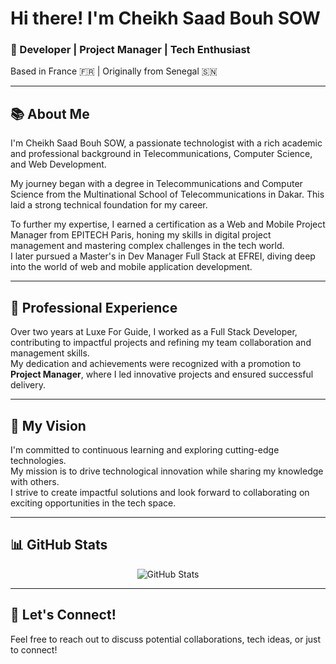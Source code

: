 # Hi there! I'm Cheikh Saad Bouh SOW

### 🚀 Developer | Project Manager | Tech Enthusiast  
Based in France 🇫🇷 | Originally from Senegal 🇸🇳

---

## 📚 About Me
I'm Cheikh Saad Bouh SOW, a passionate technologist with a rich academic and professional background in Telecommunications, Computer Science, and Web Development.  

My journey began with a degree in Telecommunications and Computer Science from the Multinational School of Telecommunications in Dakar. This laid a strong technical foundation for my career.  

To further my expertise, I earned a certification as a Web and Mobile Project Manager from EPITECH Paris, honing my skills in digital project management and mastering complex challenges in the tech world.  
I later pursued a Master's in Dev Manager Full Stack at EFREI, diving deep into the world of web and mobile application development.

---

## 💼 Professional Experience
Over two years at Luxe For Guide, I worked as a Full Stack Developer, contributing to impactful projects and refining my team collaboration and management skills.  
My dedication and achievements were recognized with a promotion to **Project Manager**, where I led innovative projects and ensured successful delivery.

---

## 🎯 My Vision
I'm committed to continuous learning and exploring cutting-edge technologies.  
My mission is to drive technological innovation while sharing my knowledge with others.  
I strive to create impactful solutions and look forward to collaborating on exciting opportunities in the tech space.

---

## 📊 GitHub Stats

<p align="center">
  <img src="https://github-readme-stats.vercel.app/api?username=codebysaadbouh&include_all_commits=true&count_private=true&show_icons=true&line_height=20&title_color=2B5BBD&icon_color=1124BB&text_color=A1A1A1&bg_color=0,000000,130F40" alt="GitHub Stats" />
</p>

---

## 🤝 Let's Connect!
Feel free to reach out to discuss potential collaborations, tech ideas, or just to connect!
